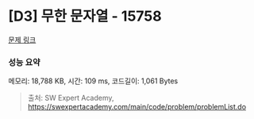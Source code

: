 # [D3] 무한 문자열 - 15758 

[문제 링크](https://swexpertacademy.com/main/code/problem/problemDetail.do?contestProbId=AYP5JmsqcngDFATW) 

### 성능 요약

메모리: 18,788 KB, 시간: 109 ms, 코드길이: 1,061 Bytes



> 출처: SW Expert Academy, https://swexpertacademy.com/main/code/problem/problemList.do